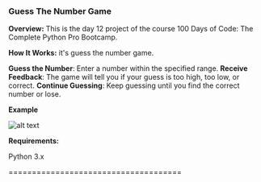 ### **Guess The Number Game**

**Overview:**
This is the day 12 project of the course 100 Days of Code: The Complete Python Pro Bootcamp.


**How It Works:**
it's guess the number game.

**Guess the Number**: Enter a number within the specified range.
**Receive Feedback**: The game will tell you if your guess is too high, too low, or correct.
**Continue Guessing**: Keep guessing until you find the correct number or lose.


**Example**

![alt text]()

**Requirements:**

Python 3.x

=====================================



